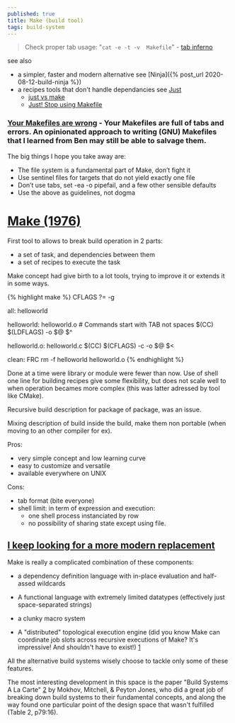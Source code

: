 ```yaml
---
published: true
title: Make (build tool)
tags: build-system
---
```

> Check proper tab usage: "`cat -e -t -v  Makefile`" - [ tab inferno](https://stackoverflow.com/questions/16931770/makefile4-missing-separator-stop/16945143#16945143)

see also
- a simpler, faster and modern alternative see [Ninja]({% post_url 2020-08-12-build-ninja %})  
- a recipes tools that don't handle dependancies see [Just](https://just.systems/man/en/)
	- [just vs make ](https://www.oliverdavies.uk/archive/2023/04/11/just-vs-make)
	- [Just! Stop using Makefile](https://theorangeone.net/posts/just-stop-using-makefile/)

### [Your Makefiles are wrong](https://tech.davis-hansson.com/p/make/) - Your Makefiles are full of tabs and errors. An opinionated approach to writing (GNU) Makefiles that I learned from Ben may still be able to salvage them.

The big things I hope you take away are:
- The file system is a fundamental part of Make, don’t fight it
- Use sentinel files for targets that do not yield exactly one file
- Don’t use tabs, set -ea -o pipefail, and a few other sensible defaults
- Use the above as guidelines, not dogma


# [Make (1976)](https://en.wikipedia.org/wiki/Make_(software))

First tool to allows to break build operation in 2 parts:
- a set of task, and dependencies between them
- a set of recipes to execute the task

Make concept had give birth to a lot tools, trying to improve it or extends it in some ways.

{% highlight make %}
CFLAGS ?= -g

all: helloworld

helloworld: helloworld.o
	# Commands start with TAB not spaces
	$(CC) $(LDFLAGS) -o $@ $^

helloworld.o: helloworld.c
	$(CC) $(CFLAGS) -c -o $@ $<

clean: FRC
	rm -f helloworld helloworld.o
{% endhighlight %}

Done at a time were library or module were fewer than now.
Use of shell one line for building recipes give some flexibility, but does not scale well
to when operation becames more complex (this was latter adressed by tool like CMake).

Recursive build description for package of package, was an issue.

Mixing description of build inside the build, make them non portable (when moving to an other compiler for ex).

Pros:
- very simple concept and low learning curve
- easy to customize and versatile
- available everywhere on UNIX

Cons:
- tab format (bite everyone)
- shell limit: in term of expression and execution: 
	- one shell process instanciated by row
	- no possibility of sharing state except using file.
    
## [I keep looking for a more modern replacement](https://news.ycombinator.com/item?id=29718446)

Make is really a complicated combination of these components:

- a dependency definition language with in-place evaluation and half-assed wildcards

- A functional language with extremely limited datatypes (effectively just space-separated strings)

- a clunky macro system

- A "distributed" topological execution engine (did you know Make can coordinate job slots across recursive executions of Make? It's impressive! And shouldn't have to exist!) [1](https://www.gnu.org/software/make/manual/html_node/Job-Slots.html)

All the alternative build systems wisely choose to tackle only some of these features.

The most interesting development in this space is the paper "Build Systems A La Carte" [2](https://www.microsoft.com/en-us/research/uploads/prod/2018/03/build-systems.pdf) by Mokhov, Mitchell, & Peyton Jones, who did a great job of breaking down build systems to their fundamental concepts, and along the way found one particular point of the design space that wasn't fulfilled (Table 2, p79:16).

